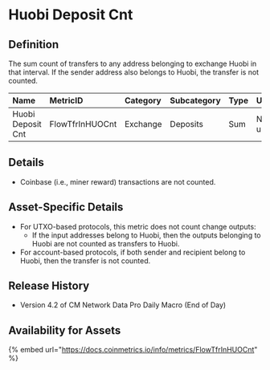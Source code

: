 # Huobi Deposit Cnt

## Definition

The sum count of transfers to any address belonging to exchange Huobi in that interval. If the sender address also belongs to Huobi, the transfer is not counted.

| Name | MetricID | Category | Subcategory | Type | Unit | Interval |
| :--- | :--- | :--- | :--- | :--- | :--- | :--- |
| Huobi Deposit Cnt | FlowTfrInHUOCnt | Exchange | Deposits | Sum | Native units | 1 block, 1 day |

## Details

* Coinbase \(i.e., miner reward\) transactions are not counted.

## Asset-Specific Details

* For UTXO-based protocols, this metric does not count change outputs:
  * If the input addresses belong to Huobi, then the outputs belonging to Huobi are not counted as transfers to Huobi.
* For account-based protocols, if both sender and recipient belong to Huobi, then the transfer is not counted.

## Release History

* Version 4.2 of CM Network Data Pro Daily Macro \(End of Day\)

## Availability for Assets

{% embed url="https://docs.coinmetrics.io/info/metrics/FlowTfrInHUOCnt" %}

